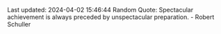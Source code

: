 Last updated: 2024-04-02 15:46:44
Random Quote: Spectacular achievement is always preceded by unspectacular preparation. - Robert Schuller